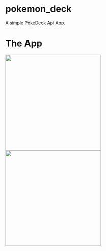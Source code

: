 # pokemon_deck

A simple PokeDeck Api App.

# The App


<p float="left">
  <img src="https://user-images.githubusercontent.com/62328990/107960055-b842c480-6fd6-11eb-875e-746a35538f16.png" width="300">
<img src="https://user-images.githubusercontent.com/62328990/107960076-bf69d280-6fd6-11eb-9da6-aa378957c9ec.png" width="300">
</p>

